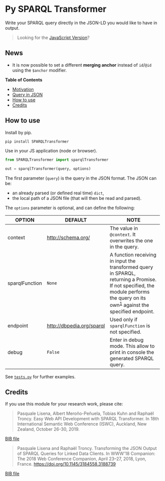 Py SPARQL Transformer
=====================

Write your SPARQL query directly in the JSON-LD you would like to have in output.

> Looking for the [JavaScript Version](https://github.com/D2KLab/sparql-transformer)?


## News

- It is now possible to set a different **merging anchor** instead of `id`/`@id` using the `$anchor` modifier.

**Table of Contents**

- [Motivation](https://github.com/D2KLab/sparql-transformer/blob/master/motivation.md)
- [Query in JSON](https://github.com/D2KLab/sparql-transformer#query-in-json)
- [How to use](#how-to-use)
- [Credits](#credits)


## How to use

Install by pip.

```bash
pip install SPARQLTransformer
```
Use in your JS application (node or browser).

```python
from SPARQLTransformer import sparqlTransformer

out = sparqlTransformer(query, options)
```

The first parameter (`query`) is the query in the JSON format. The JSON can be:
- an already parsed (or defined real time) `dict`,
- the local path of a JSON file (that will then be read and parsed).

The `options` parameter is optional, and can define the following:

| OPTION | DEFAULT | NOTE |
| --- | --- | --- |
|context | <http://schema.org/> | The value in `@context`. It overwrites the one in the query.|
| sparqlFunction | `None` | A function receiving in input the transformed query in SPARQL, returning a Promise. If not specified, the module performs the query on its own<sup id="a1">[1](#f1)</sup> against the specified endpoint.  |
| endpoint | <http://dbpedia.org/sparql> | Used only if `sparqlFunction` is not specified. |
| debug | `False` | Enter in debug mode. This allow to print in console the generated SPARQL query. |


See [`tests.py`](./test.py) for further examples.


## Credits

If you use this module for your research work, please cite:

> Pasquale Lisena, Albert Meroño-Peñuela, Tobias Kuhn and Raphaël Troncy. Easy Web API Development with SPARQL Transformer. In 18th International Semantic Web Conference (ISWC), Auckland, New Zealand, October 26-30, 2019.

[BIB file](https://github.com/D2KLab/sparql-transformer/blob/master/bib/lisena2019easyweb.bib)


> Pasquale Lisena and Raphaël Troncy. Transforming the JSON Output of SPARQL Queries for Linked Data Clients. In WWW'18 Companion: The 2018 Web Conference Companion, April 23–27, 2018, Lyon, France.
<https://doi.org/10.1145/3184558.3188739>

[BIB file](https://github.com/D2KLab/sparql-transformer/blob/master/bib/lisena2018sparqltransformer.bib)


<!--
python setup.py sdist
twine upload --repository-url https://test.pypi.org/legacy/ dist/*
twine upload dist/*
-->
